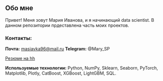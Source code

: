 ## Обо мне

Привет! Меня зовут Мария Иванова, и я начинающий data scientist. В данном репозитории прдеставлена часть моих проектов. 

### Контакты:

**Почта:** masiavka96@mail.ru
**Telegram:** @Mary_SP

[Резюме на hh](https://disk.yandex.ru/i/8yO9kwSOkv2tGg)

**Используемые технологии:** Python, NumPy, Sklearn, Seaborn, PyTorch, Matplotlib, Plotly, CatBoost, XGBoost, LightGBM, SQL.
